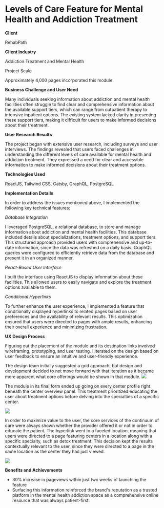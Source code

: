 # Levels of Care Feature for Mental Health and Addiction Treatment

<b>Client</b>

RehabPath

<b>Client Industry</b>

Addiction Treatment and Mental Health

<b></b>Project Scale</b>

Approximately 4,000 pages incorporated this module.

<b>Business Challenge and User Need</b>

Many individuals seeking information about addiction and mental health facilities often struggle to find clear and comprehensive information about the available support tiers, which can range from outpatient therapy to intensive inpatient options. The existing system lacked clarity in presenting these support tiers, making it difficult for users to make informed decisions about their treatment.

<b>User Research Results</b>

The project began with extensive user research, including surveys and user interviews. The findings revealed that users faced challenges in understanding the different levels of care available for mental health and addiction treatment. They expressed a need for clear and accessible information to make informed decisions about their treatment options.

<b>Technologies Used</b>

ReactJS, Tailwind CSS, Gatsby, GraphQL, PostgreSQL

<b>Implementation Details</b>

In order to address the issues mentioned above, I implemented the following key technical features:

*Database Integration*

I leveraged PostgreSQL, a relational database, to store and manage information about addiction and mental health facilities. This database included details about specializations, treatment options, and support tiers. This structured approach provided users with comprehensive and up-to-date information, since the data was refreshed on a daily basis. GraphQL queries were configured to efficiently retrieve data from the database and present it in an organized manner.

*React-Based User Interface*

I built the interface using ReactJS to display information about these facilities. This allowed users to easily navigate and explore the treatment options available to them. 

*Conditional Hyperlinks*

To further enhance the user experience, I implemented a feature that conditionally displayed hyperlinks to related pages based on user preferences and the availability of relevant results. This optimization ensured that users were directed to pages with ample results, enhancing their overall experience and minimizing frustration. 

<b>UX Design Process</b>

Figuring out the placement of the module and its destination links involved wireframing, prototyping, and user testing. I iterated on the design based on user feedback to ensure an intuitive and user-friendly experience.

The design team initially suggested a grid approach, but design and development decided to not move forward with that iteration as it became more apparent what core offerings would be shown in that module.
<img src="https://i.imgur.com/JfzY8PS.png">

The module in its final form ended up going on every center profile right beneath the center overview panel. This treatment prioritized educating the user about treatment options before delving into the specialties of a specific center.

<img src="https://i.imgur.com/GJSVieA.png"/>

In order to maximize value to the user, the core services of the continuum of care were always shown whether the provider offered it or not in order to educate the patient. The hyperlink went to a faceted location, meaning that users were directed to a page featuring centers in a location along with a specific specialty, such as detox treatment. This decision kept the results contextually relevant to the user, since they were directed to a page in the same location as the center they had just viewed.

<img src="https://i.imgur.com/6PtX7Nh.png"/>

<b>Benefits and Achievements</b>

- 30% increase in pageviews within just two weeks of launching the feature
- Surfacing this information reinforced the brand's reputation as a trusted platform in the mental health addiction space as a comprehensive online resource that was always patient-first.
